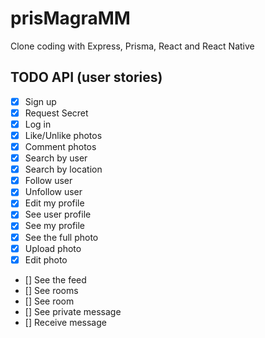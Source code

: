 # prisMagraMM
Clone coding with Express, Prisma, React and React Native

## TODO API (user stories)

- [x] Sign up
- [x] Request Secret
- [x] Log in
- [x] Like/Unlike photos
- [x] Comment photos
- [x] Search by user
- [x] Search by location
- [x] Follow user
- [x] Unfollow user
- [x] Edit my profile
- [x] See user profile
- [x] See my profile
- [x] See the full photo
- [x] Upload photo
- [x] Edit photo
- [] See the feed
- [] See rooms
- [] See room
- [] See private message
- [] Receive message
